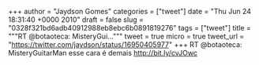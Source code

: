 
+++
author = "Jaydson Gomes"
categories = ["tweet"]
date = "Thu Jun 24 18:31:40 +0000 2010"
draft = false
slug = "0328f321bd6adb40912988eb8ebc6b0891819276"
tags = ["tweet"]
title = """RT @botaoteca: MisteryGui..."""
tweet = true
micro = true
tweet_url = "https://twitter.com/jaydson/status/16950405977"
+++
RT @botaoteca: MisteryGuitarMan esse cara é demais http://bit.ly/cvJOwc

